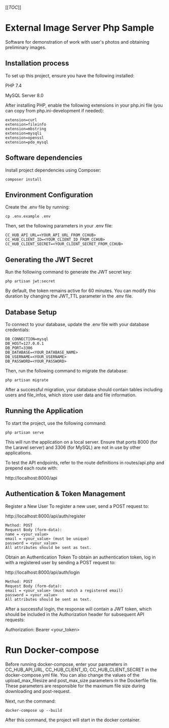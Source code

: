 [[_TOC_]]

# External Image Server Php Sample
Software for demonstration of work with user's photos and obtaining preliminary images.


## Installation process 
To set up this project, ensure you have the following installed:

PHP 7.4

MySQL Server 8.0

After installing PHP, enable the following extensions in your php.ini file (you can copy from php.ini-development if needed):

```
extension=curl
extension=fileinfo
extension=mbstring
extension=mysqli
extension=openssl
extension=pdo_mysql
```

## Software dependencies

Install project dependencies using Composer:

```
composer install
```


## Environment Configuration

Create the .env file by running:

```
cp .env.example .env
```

Then, set the following parameters in your .env file:

```
CC_HUB_API_URL=<YOUR_API_URL_FROM_CCHUB>
CC_HUB_CLIENT_ID=<YOUR_CLIENT_ID_FROM_CCHUB>
CC_HUB_CLIENT_SECRET=<YOUR_CLIENT_SECRET_FROM_CCHUB>
```


## Generating the JWT Secret

Run the following command to generate the JWT secret key:

```
php artisan jwt:secret
```

By default, the token remains active for 60 minutes. You can modify this duration by changing the JWT_TTL parameter in the .env file.


## Database Setup

To connect to your database, update the .env file with your database credentials:

```
DB_CONNECTION=mysql
DB_HOST=127.0.0.1
DB_PORT=3306
DB_DATABASE=<YOUR_DATABASE_NAME>
DB_USERNAME=<YOUR_USERNAME>
DB_PASSWORD=<YOUR_PASSWORD>
```

Then, run the following command to migrate the database:

```
php artisan migrate
```

After a successful migration, your database should contain tables including users and file_infos, which store user data and file information.


## Running the Application

To start the project, use the following command:

```
php artisan serve
```

This will run the application on a local server. Ensure that ports 8000 (for the Laravel server) and 3306 (for MySQL) are not in use by other applications.

To test the API endpoints, refer to the route definitions in routes/api.php and prepend each route with:

http://localhost:8000/api


## Authentication & Token Management

Register a New User
To register a new user, send a POST request to:

http://localhost:8000/api/auth/register

```
Method: POST
Request Body (form-data):
name = <your_value>
email = <your_value> (must be unique)
password = <your_value>
All attributes should be sent as text.
```

Obtain an Authentication Token
To obtain an authentication token, log in with a registered user by sending a POST request to:

http://localhost:8000/api/auth/login

```
Method: POST
Request Body (form-data):
email = <your_value> (must match a registered email)
password = <your_value>
All attributes should be sent as text.
```

After a successful login, the response will contain a JWT token, which should be included in the Authorization header for subsequent API requests:

Authorization: Bearer <your_token>

# Run Docker-compose

Before running docker-compose, enter your parameters in CC_HUB_API_URL, CC_HUB_CLIENT_ID, CC_HUB_CLIENT_SECRET in the docker-compose.yml file. You can also change the values of the upload_max_filesize and post_max_size parameters in the Dockerfile file. These parameters are responsible for the maximum file size during downloading and post-request.

Next, run the command:

```
docker-compose up --build
```

After this command, the project will start in the docker container.